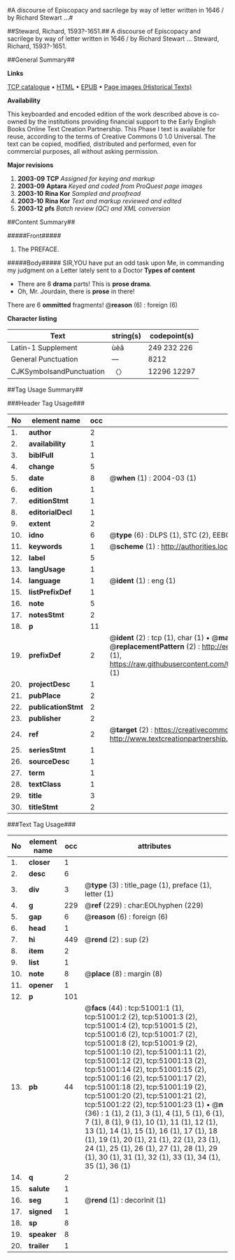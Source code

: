 #A discourse of Episcopacy and sacrilege by way of letter written in 1646 / by Richard Stewart ...#

##Steward, Richard, 1593?-1651.##
A discourse of Episcopacy and sacrilege by way of letter written in 1646 / by Richard Stewart ...
Steward, Richard, 1593?-1651.

##General Summary##

**Links**

[TCP catalogue](http://www.ota.ox.ac.uk/tcp/)  • 
[HTML](http://tei.it.ox.ac.uk/tcp/Texts-HTML/free/A61/A61495.html)  • 
[EPUB](http://tei.it.ox.ac.uk/tcp/Texts-EPUB/free/A61/A61495.epub) • 
[Page images (Historical Texts)](https://data.historicaltexts.jisc.ac.uk/view?pubId=eebo-11924086e&pageId=eebo-11924086e-51001-1)

**Availability**

This keyboarded and encoded edition of the
	       work described above is co-owned by the institutions
	       providing financial support to the Early English Books
	       Online Text Creation Partnership. This Phase I text is
	       available for reuse, according to the terms of Creative
	       Commons 0 1.0 Universal. The text can be copied,
	       modified, distributed and performed, even for
	       commercial purposes, all without asking permission.

**Major revisions**

1. __2003-09__ __TCP__ *Assigned for keying and markup*
1. __2003-09__ __Aptara__ *Keyed and coded from ProQuest page images*
1. __2003-10__ __Rina Kor__ *Sampled and proofread*
1. __2003-10__ __Rina Kor__ *Text and markup reviewed and edited*
1. __2003-12__ __pfs__ *Batch review (QC) and XML conversion*

##Content Summary##

#####Front#####

1. The PREFACE.

#####Body#####
SIR,YOU have put an odd task upon Me, in
commanding my judgment on a Letter
lately sent to a Doctor 
**Types of content**

  * There are 8 **drama** parts! This is **prose drama**.
  * Oh, Mr. Jourdain, there is **prose** in there!

There are 6 **ommitted** fragments! 
 @__reason__ (6) : foreign (6)

**Character listing**


|Text|string(s)|codepoint(s)|
|---|---|---|
|Latin-1 Supplement|ùèâ|249 232 226|
|General Punctuation|—|8212|
|CJKSymbolsandPunctuation|〈〉|12296 12297|

##Tag Usage Summary##

###Header Tag Usage###

|No|element name|occ|attributes|
|---|---|---|---|
|1.|__author__|2||
|2.|__availability__|1||
|3.|__biblFull__|1||
|4.|__change__|5||
|5.|__date__|8| @__when__ (1) : 2004-03 (1)|
|6.|__edition__|1||
|7.|__editionStmt__|1||
|8.|__editorialDecl__|1||
|9.|__extent__|2||
|10.|__idno__|6| @__type__ (6) : DLPS (1), STC (2), EEBO-CITATION (1), OCLC (1), VID (1)|
|11.|__keywords__|1| @__scheme__ (1) : http://authorities.loc.gov/ (1)|
|12.|__label__|5||
|13.|__langUsage__|1||
|14.|__language__|1| @__ident__ (1) : eng (1)|
|15.|__listPrefixDef__|1||
|16.|__note__|5||
|17.|__notesStmt__|2||
|18.|__p__|11||
|19.|__prefixDef__|2| @__ident__ (2) : tcp (1), char (1)  •  @__matchPattern__ (2) : ([0-9\-]+):([0-9IVX]+) (1), (.+) (1)  •  @__replacementPattern__ (2) : http://eebo.chadwyck.com/downloadtiff?vid=$1&page=$2 (1), https://raw.githubusercontent.com/textcreationpartnership/Texts/master/tcpchars.xml#$1 (1)|
|20.|__projectDesc__|1||
|21.|__pubPlace__|2||
|22.|__publicationStmt__|2||
|23.|__publisher__|2||
|24.|__ref__|2| @__target__ (2) : https://creativecommons.org/publicdomain/zero/1.0/ (1), http://www.textcreationpartnership.org/docs/. (1)|
|25.|__seriesStmt__|1||
|26.|__sourceDesc__|1||
|27.|__term__|1||
|28.|__textClass__|1||
|29.|__title__|3||
|30.|__titleStmt__|2||


###Text Tag Usage###

|No|element name|occ|attributes|
|---|---|---|---|
|1.|__closer__|1||
|2.|__desc__|6||
|3.|__div__|3| @__type__ (3) : title_page (1), preface (1), letter (1)|
|4.|__g__|229| @__ref__ (229) : char:EOLhyphen (229)|
|5.|__gap__|6| @__reason__ (6) : foreign (6)|
|6.|__head__|1||
|7.|__hi__|449| @__rend__ (2) : sup (2)|
|8.|__item__|2||
|9.|__list__|1||
|10.|__note__|8| @__place__ (8) : margin (8)|
|11.|__opener__|1||
|12.|__p__|101||
|13.|__pb__|44| @__facs__ (44) : tcp:51001:1 (1), tcp:51001:2 (2), tcp:51001:3 (2), tcp:51001:4 (2), tcp:51001:5 (2), tcp:51001:6 (2), tcp:51001:7 (2), tcp:51001:8 (2), tcp:51001:9 (2), tcp:51001:10 (2), tcp:51001:11 (2), tcp:51001:12 (2), tcp:51001:13 (2), tcp:51001:14 (2), tcp:51001:15 (2), tcp:51001:16 (2), tcp:51001:17 (2), tcp:51001:18 (2), tcp:51001:19 (2), tcp:51001:20 (2), tcp:51001:21 (2), tcp:51001:22 (2), tcp:51001:23 (1)  •  @__n__ (36) : 1 (1), 2 (1), 3 (1), 4 (1), 5 (1), 6 (1), 7 (1), 8 (1), 9 (1), 10 (1), 11 (1), 12 (1), 13 (1), 14 (1), 15 (1), 16 (1), 17 (1), 18 (1), 19 (1), 20 (1), 21 (1), 22 (1), 23 (1), 24 (1), 25 (1), 26 (1), 27 (1), 28 (1), 29 (1), 30 (1), 31 (1), 32 (1), 33 (1), 34 (1), 35 (1), 36 (1)|
|14.|__q__|2||
|15.|__salute__|1||
|16.|__seg__|1| @__rend__ (1) : decorInit (1)|
|17.|__signed__|1||
|18.|__sp__|8||
|19.|__speaker__|8||
|20.|__trailer__|1||
